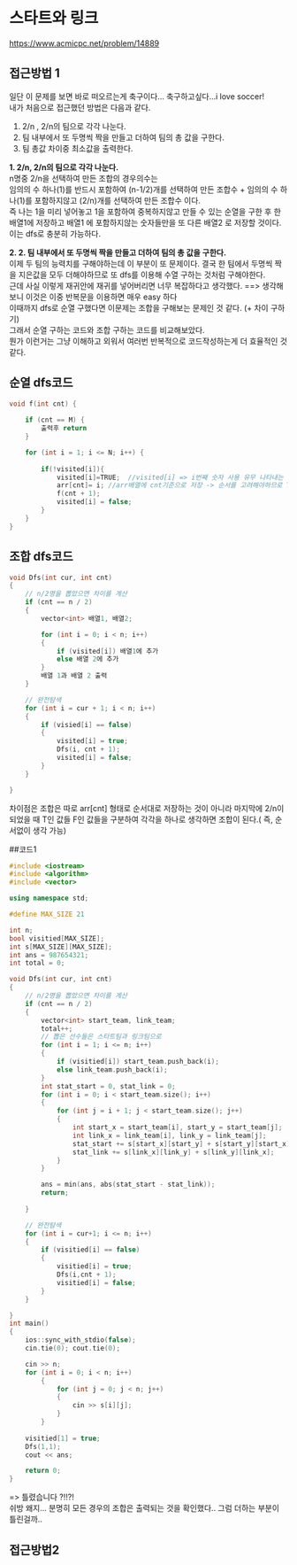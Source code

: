 # 스타트와 링크
https://www.acmicpc.net/problem/14889

## 접근방법 1
일단 이 문제를 보면 바로 떠오르는게 축구이다... 축구하고싶다...i love soccer!    
내가 처음으로 접근했던 방법은 다음과 같다.    
1. 2/n , 2/n의 팀으로 각각 나눈다.   
2. 팀 내부에서 또 두명씩 짝을 만들고 더하여 팀의 총 값을 구한다.   
3. 팀 총값 차이중 최소값을 출력한다.   
   
__1. 2/n, 2/n의 팀으로 각각 나눈다.__   
n명중 2/n을 선택하여 만든 조합의 경우의수는    
임의의 수 하나(1)를 반드시 포함하여 (n-1/2)개를 선택하여 만든 조합수 + 임의의 수 하나(1)를 포함하지않고  (2/n)개를 선택하여 만든 조합수 이다.   
즉 나는 1을 미리 넣어놓고 1을 포함하여 중복하지않고 만들 수 있는 순열을 구한 후 한 배열1에 저장하고 배열1 에 포함하지않는 숫자들만을 또 다른 배열2 로 저장할 것이다.   
이는 dfs로 충분히 가능하다.

__2. 2. 팀 내부에서 또 두명씩 짝을 만들고 더하여 팀의 총 값을 구한다.__   
이제 두 팀의 능력치를 구해야하는데 이 부분이 또 문제이다. 결국 한 팀에서 두명씩 짝을 지은값을 모두 더해야하므로 또 dfs를 이용해 수열 구하는 것처럼 구해야한다.   
근데 사실 이렇게 재귀안에 재귀를 넣어버리면 너무 복잡하다고 생각했다.
==> 생각해보니 이것은 이중 반복문을 이용하면 매우 easy 하다    
이때까지 dfs로 순열 구했다면 이문제는 조합을 구해보는 문제인 것 같다. (+ 차이 구하기)   
그래서 순열 구하는 코드와 조합 구하는 코드를 비교해보았다.   
뭔가 이런거는 그냥 이해하고 외워서 여러번 반복적으로 코드작성하는게 더 효율적인 것 같다.   
## 순열 dfs코드 
``` c++
void f(int cnt) {
	
	if (cnt == M) {
		출력후 return
	}

	for (int i = 1; i <= N; i++) {
				
		if(!visited[i]){
			visited[i]=TRUE;  //visited[i] => i번째 숫자 사용 유무 나타내는 배열
			arr[cnt]= i; //arr배열에 cnt기준으로 저장 -> 순서를 고려해야하므로 T인 것 끼리 F인 것 끼리 
			f(cnt + 1);
			visited[i] = false;
		}
	}
}
```
## 조합 dfs코드 
``` c++
void Dfs(int cur, int cnt)
{
	// n/2명을 뽑았으면 차이를 계산
	if (cnt == n / 2)
	{
		vector<int> 배열1, 배열2;

		for (int i = 0; i < n; i++)
		{
			if (visited[i]) 배열1에 추가
			else 배열 2에 추가
		}
		배열 1과 배열 2 출력
	}

	// 완전탐색
	for (int i = cur + 1; i < n; i++)
	{
		if (visied[i] == false)
		{
			visited[i] = true;
			Dfs(i, cnt + 1);
			visited[i] = false;
		}
	}

}
```
차이점은 조합은 따로 arr[cnt] 형태로 순서대로 저장하는 것이 아니라 마지막에 2/n이 되었을 때 T인 값들 F인 값들을 구분하여 각각을 하나로 생각하면 조합이 된다.( 즉, 순서없이 생각 가능)    

##코드1

``` c++
#include <iostream>
#include <algorithm>
#include <vector>

using namespace std;

#define MAX_SIZE 21

int n;
bool visitied[MAX_SIZE];
int s[MAX_SIZE][MAX_SIZE];
int ans = 987654321;
int total = 0;

void Dfs(int cur, int cnt)
{
	// n/2명을 뽑았으면 차이를 계산
	if (cnt == n / 2)
	{
		vector<int> start_team, link_team;
		total++;
		// 뽑은 선수들은 스타트팀과 링크팀으로
		for (int i = 1; i <= n; i++)
		{
			if (visitied[i]) start_team.push_back(i);
			else link_team.push_back(i);
		}
		int stat_start = 0, stat_link = 0;
		for (int i = 0; i < start_team.size(); i++)
		{
			for (int j = i + 1; j < start_team.size(); j++)
			{
				int start_x = start_team[i], start_y = start_team[j];
				int link_x = link_team[i], link_y = link_team[j];
				stat_start += s[start_x][start_y] + s[start_y][start_x];
				stat_link += s[link_x][link_y] + s[link_y][link_x];
			}
		}

		ans = min(ans, abs(stat_start - stat_link));
		return;
		
	}

	// 완전탐색
	for (int i = cur+1; i <= n; i++)	
	{
		if (visitied[i] == false)
		{
			visitied[i] = true;
			Dfs(i,cnt + 1);
			visitied[i] = false;
		}
	}

}
int main()
{
	ios::sync_with_stdio(false);
	cin.tie(0); cout.tie(0);

	cin >> n;
	for (int i = 0; i < n; i++)
    	{
        	for (int j = 0; j < n; j++)
        	{
            	cin >> s[i][j];
        	}
    	}
	
	visitied[1] = true;
	Dfs(1,1);
	cout << ans;

	return 0;
}

```
=> 틀렸습니다 ?!!?!   
쉬방 왜지... 분명히 모든 경우의 조합은 출력되는 것을 확인했다.. 그럼 더하는 부분이 틀린걸까..
## 접근방법2
